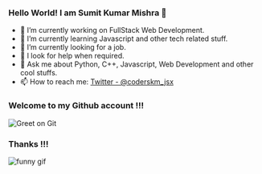 ### Hello World! I am Sumit Kumar Mishra 👋



- 🔭 I’m currently working on FullStack Web Development.
- 🌱 I’m currently learning Javascript and other tech related stuff.
- 👯 I’m currently looking for a job.
- 🤔 I look for help when required.
- 💬 Ask me about Python, C++, Javascript, Web Development and other cool stuffs.
- 📫 How to reach me: [Twitter - @coderskm_jsx](https://twitter.com/coderskm_jsx)

### Welcome to my Github account !!!

![Greet on Git](https://github-readme-stats.vercel.app/api?username=coderskm&show_icons=true_color=fff&icon_color=79ff97&text_c)

### Thanks !!!
![funny gif](https://c.tenor.com/2dnjY8P6eJQAAAAd/java-script-metal-gear-rising.gif)
